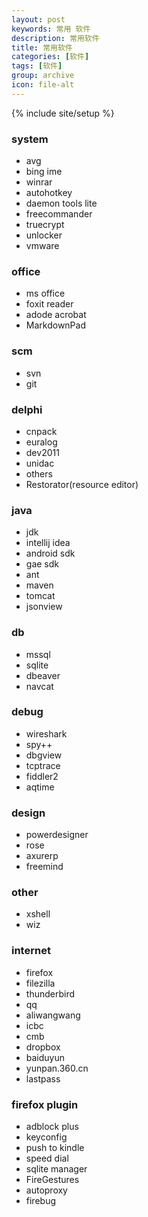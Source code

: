 ```yaml
---
layout: post
keywords: 常用 软件
description: 常用软件
title: 常用软件
categories: [软件]
tags: [软件]
group: archive
icon: file-alt
---
```

{% include site/setup %}

### system ###
- avg
- bing ime
- winrar
- autohotkey
- daemon tools lite
- freecommander
- truecrypt
- unlocker
- vmware

### office ###
- ms office
- foxit reader
- adode acrobat
- MarkdownPad

### scm ###
- svn
- git

### delphi ###
- cnpack
- euralog
- dev2011
- unidac
- others
- Restorator(resource editor)

### java ###
- jdk
- intellij idea
- android sdk
- gae sdk
- ant
- maven
- tomcat
- jsonview

### db ###
- mssql
- sqlite
- dbeaver
- navcat

### debug ###
- wireshark
- spy++
- dbgview
- tcptrace
- fiddler2
- aqtime

### design ###
- powerdesigner
- rose
- axurerp
- freemind

### other ###
- xshell
- wiz

### internet ###
- firefox 
- filezilla 
- thunderbird
- qq
- aliwangwang
- icbc 
- cmb
- dropbox 
- baiduyun
- yunpan.360.cn
- lastpass

### firefox plugin ###
- adblock plus
- keyconfig
- push to kindle
- speed dial
- sqlite manager
- FireGestures
- autoproxy
- firebug
